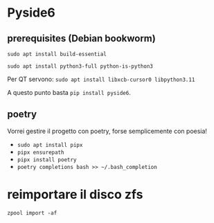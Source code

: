 # Pyside6

## prerequisites (Debian bookworm)

`sudo apt install build-essential`

`sudo apt install python3-full python-is-python3`

Per QT servono: 
`sudo apt install libxcb-cursor0 libpython3.11` 

A questo punto basta `pip install pyside6`.

## poetry
Vorrei gestire il progetto con poetry, forse semplicemente con poesia!

* `sudo apt install pipx`
* `pipx ensurepath`
* `pipx install poetry`
* `poetry completions bash >> ~/.bash_completion`

## 

# reimportare il disco zfs
`zpool import -af`

